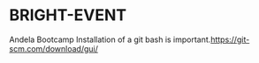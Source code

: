 # BRIGHT-EVENT
Andela Bootcamp
Installation of a git bash is important.https://git-scm.com/download/gui/
